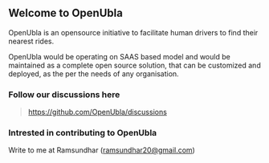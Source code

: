 ## Welcome to OpenUbla

OpenUbla is an opensource initiative to facilitate human drivers to find their nearest rides.

OpenUbla would be operating on SAAS based model and would be maintained as a complete open source solution, that can be customized and deployed, as the per the needs of any organisation.

### Follow our discussions here
> https://github.com/OpenUbla/discussions

### Intrested in contributing to OpenUbla

Write to me at Ramsundhar (ramsundhar20@gmail.com)
